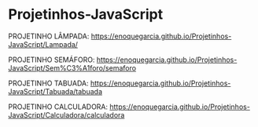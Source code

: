 # Projetinhos-JavaScript

PROJETINHO LÂMPADA: https://enoquegarcia.github.io/Projetinhos-JavaScript/Lampada/

PROJETINHO SEMÁFORO: https://enoquegarcia.github.io/Projetinhos-JavaScript/Sem%C3%A1foro/semaforo

PROJETINHO TABUADA: https://enoquegarcia.github.io/Projetinhos-JavaScript/Tabuada/tabuada

PROJETINHO CALCULADORA: https://enoquegarcia.github.io/Projetinhos-JavaScript/Calculadora/calculadora
